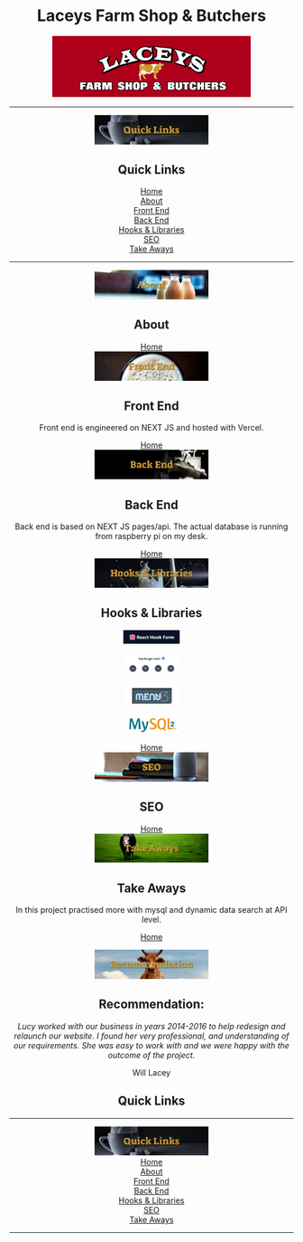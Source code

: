 <div align="center">
<h1>Laceys Farm Shop & Butchers</h1>
<img
    src="./public/Media/Photoshoot/Logo.jpg"
    width="70%"
    id="home"
    />



<hr />
<img
    src="./public/Media/README/quickLinks.jpg"
    width="40%"
    /> <br />
<h2>Quick Links</h2>
<a href="#home">Home</a><br />
<a href="#about">About</a><br />
<a href="#frontEnd">Front End</a><br />
<a href="#backEnd">Back End</a><br />
<a href="#hooksAndLibraries">Hooks & Libraries</a><br />
<a href="#seo">SEO</a><br />
<a href="#takeAways">Take Aways</a><br />
<hr />







<!-- ABOUT -->
<img
    src="./public/Media/README/abouts.jpg"
    width="40%"
    id="about"
    />
<h2>About</h2>





<!-- FRONT END -->
<a href="#home">Home</a><br />
<img
    src="./public/Media/README/frontEnd.jpg"
    width="40%"
    id="frontEnd"
    />
<h2>Front End</h2>
    <p>
Front end is engineered on NEXT JS and hosted with Vercel.
 </p>







<!-- BACK END -->
<a href="#home">Home</a><br />
<img
    src="./public/Media/README/backEnd.jpg"
    width="40%"
    id="backEnd"
    />
<h2>Back End</h2>

<p>
    Back end is based on NEXT JS pages/api. The actual database is running from raspberry pi on my desk.
    </p>



<!-- HOOKS & LIBRARIES -->
<a href="#home">Home</a><br />
<img
    src="./public/Media/README/hooksAndLibraries.jpg"
    width="40%"
    id="hooksAndLibraries"
    />
<h2>Hooks & Libraries</h2>



<img
    src="./public/Media/README/hooksLibraries/FormHook.jpg"
    width="20%"
    alt="form hook"
    />


<img
    src="./public/Media/README/hooksLibraries/HamburgerReact.jpg"
    width="20%"
    alt="hamburger react"
    />


<img
    src="./public/Media/README/hooksLibraries/Menu13.jpg"
    width="20%"
    alt="menu13"
    />

<img
    src="./public/Media/README/hooksLibraries/mysql2.jpg"
    width="20%"
    alt="mysql2"
    />











<!-- SEO -->
<a href="#home">Home</a><br />
<img
    src="./public/Media/README/SEOjpg.jpg"
    width="40%"
    id="seo"
    />
<h2>SEO</h2>





<!-- TAKE AWAYS: -->
<a href="#home">Home</a><br />
<img
    src="./public/Media/README/takeAways.jpg"
    width="40%"
    id="takeAways"
    />
<h2>Take Aways</h2>

<p>
In this project practised more with mysql and dynamic data search at API level.

</p>



<!-- RECOMMENDATION: --><a href="#home">Home</a><br />
<img
    src="./public/Media/README/recommendation.jpg"
    width="40%"
    id="takeAways"
    />
<h2>Recommendation:</h2>
<i>
Lucy worked with our business in years 2014-2016 to help redesign and relaunch our website.  I found her very professional, and understanding of our requirements.  She was easy to work with and we were happy with the outcome of the project.


</i>
<p>
Will Lacey
</p>




<!-- QUICK LINKS: -->
<h2>Quick Links</h2>
<hr />
<img
    src="./public/Media/README/quickLinks.jpg"
    width="40%"
    /> <br />
<a href="#home">Home</a><br />
<a href="#about">About</a><br />
<a href="#frontEnd">Front End</a><br />
<a href="#backEnd">Back End</a><br />
<a href="#hooksAndLibraries">Hooks & Libraries</a><br />
<a href="#seo">SEO</a><br />
<a href="#takeAways">Take Aways</a><br />
<hr />



</div>
